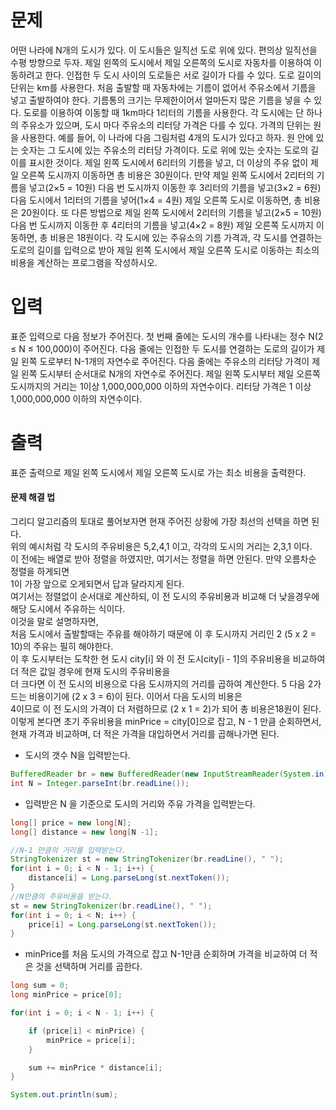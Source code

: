# 문제
어떤 나라에 N개의 도시가 있다. 이 도시들은 일직선 도로 위에 있다. 편의상 일직선을 수평 방향으로 두자. 제일 왼쪽의 도시에서 제일 오른쪽의 도시로 자동차를 이용하여 이동하려고 한다. 인접한 두 도시 사이의 도로들은 서로 길이가 다를 수 있다. 도로 길이의 단위는 km를 사용한다.
처음 출발할 때 자동차에는 기름이 없어서 주유소에서 기름을 넣고 출발하여야 한다. 기름통의 크기는 무제한이어서 얼마든지 많은 기름을 넣을 수 있다. 도로를 이용하여 이동할 때 1km마다 1리터의 기름을 사용한다. 각 도시에는 단 하나의 주유소가 있으며, 도시 마다 주유소의 리터당 가격은 다를 수 있다. 가격의 단위는 원을 사용한다.
예를 들어, 이 나라에 다음 그림처럼 4개의 도시가 있다고 하자. 원 안에 있는 숫자는 그 도시에 있는 주유소의 리터당 가격이다. 도로 위에 있는 숫자는 도로의 길이를 표시한 것이다.
제일 왼쪽 도시에서 6리터의 기름을 넣고, 더 이상의 주유 없이 제일 오른쪽 도시까지 이동하면 총 비용은 30원이다. 만약 제일 왼쪽 도시에서 2리터의 기름을 넣고(2×5 = 10원) 다음 번 도시까지 이동한 후 3리터의 기름을 넣고(3×2 = 6원) 다음 도시에서 1리터의 기름을 넣어(1×4 = 4원) 제일 오른쪽 도시로 이동하면, 총 비용은 20원이다. 또 다른 방법으로 제일 왼쪽 도시에서 2리터의 기름을 넣고(2×5 = 10원) 다음 번 도시까지 이동한 후 4리터의 기름을 넣고(4×2 = 8원) 제일 오른쪽 도시까지 이동하면, 총 비용은 18원이다.
각 도시에 있는 주유소의 기름 가격과, 각 도시를 연결하는 도로의 길이를 입력으로 받아 제일 왼쪽 도시에서 제일 오른쪽 도시로 이동하는 최소의 비용을 계산하는 프로그램을 작성하시오.

# 입력
표준 입력으로 다음 정보가 주어진다. 첫 번째 줄에는 도시의 개수를 나타내는 정수 N(2 ≤ N ≤ 100,000)이 주어진다. 다음 줄에는 인접한 두 도시를 연결하는 도로의 길이가 제일 왼쪽 도로부터 N-1개의 자연수로 주어진다. 다음 줄에는 주유소의 리터당 가격이 제일 왼쪽 도시부터 순서대로 N개의 자연수로 주어진다. 제일 왼쪽 도시부터 제일 오른쪽 도시까지의 거리는 1이상 1,000,000,000 이하의 자연수이다. 리터당 가격은 1 이상 1,000,000,000 이하의 자연수이다.

# 출력
표준 출력으로 제일 왼쪽 도시에서 제일 오른쪽 도시로 가는 최소 비용을 출력한다. 


#### 문제 해결 법
그리디 알고리즘의 토대로 풀어보자면 현재 주어진 상황에 가장 최선의 선택을 하면 된다.   
위의 예시처럼 각 도시의 주유비용은 5,2,4,1 이고, 각각의 도시의 거리는 2,3,1 이다.   
이 전에는 배열로 받아 정렬을 하였지만, 여기서는 정렬을 하면 안된다. 만약 오름차순 정렬을 하게되면   
1이 가장 앞으로 오게되면서 답과 달라지게 된다.   
여기서는 정렬없이 순서대로 계산하되, 이 전 도시의 주유비용과 비교해 더 낮을경우에 해당 도시에서 주유하는 식이다.   
이것을 말로 설명하자면,   
처음 도시에서 출발할때는 주유를 해야하기 때문에 이 후 도시까지 거리인 2 (5 x 2 = 10)의 주유는 필히 해야한다.   
이 후 도시부터는 도착한 현 도시 city[i] 와 이 전 도시city[i - 1]의 주유비용을 비교하여 더 적은 값일 경우에 현재 도시의 주유비용을   
더 크다면 이 전 도시의 비용으로 다음 도시까지의 거리를 곱하여 계산한다. 5 다음 2가 드는 비용이기에 (2 x 3 = 6)이 된다. 이어서 다음 도시의 비용은    
4이므로 이 전 도시의 가격이 더 저렴하므로 (2 x 1 = 2)가 되어 총 비용은18원이 된다.    
이렇게 본다면 초기 주유비용을 minPrice = city[0]으로 잡고, N - 1 만큼 순회하면서, 현재 가격과 비교하며, 더 적은 가격을 대입하면서 거리를 곱해나가면 된다.

- 도시의 갯수 N을 입력받는다.
```java
BufferedReader br = new BufferedReader(new InputStreamReader(System.in));
int N = Integer.parseInt(br.readLine());
```
- 입력받은 N 을 기준으로 도시의 거리와 주유 가격을 입력받는다.
```java
long[] price = new long[N];
long[] distance = new long[N -1];

//N-1 만큼의 거리를 입력받는다.
StringTokenizer st = new StringTokenizer(br.readLine(), " ");
for(int i = 0; i < N - 1; i++) {
    distance[i] = Long.parseLong(st.nextToken());
}
//N만큼의 주유비용을 받는다.
st = new StringTokenizer(br.readLine(), " ");
for(int i = 0; i < N; i++) {
    price[i] = Long.parseLong(st.nextToken());
}
```
- minPrice를 처음 도시의 가격으로 잡고 N-1만큼 순회하며 가격을 비교하여 더 적은 것을 선택하며 거리를 곱한다.
```java
long sum = 0;
long minPrice = price[0];

for(int i = 0; i < N - 1; i++) {

    if (price[i] < minPrice) {
        minPrice = price[i];
    }

    sum += minPrice * distance[i];
}

System.out.println(sum);
```


